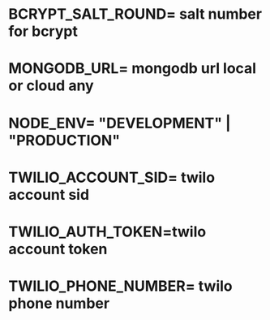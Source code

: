 # BCRYPT_SALT_ROUND= salt number for bcrypt

# MONGODB_URL= mongodb url local or cloud any

# NODE_ENV= "DEVELOPMENT" | "PRODUCTION"

# TWILIO_ACCOUNT_SID= twilo account sid 

# TWILIO_AUTH_TOKEN=twilo account token

# TWILIO_PHONE_NUMBER= twilo phone number
